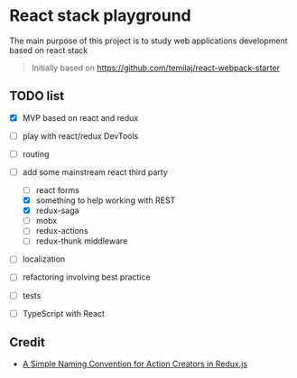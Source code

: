 # React stack playground
The main purpose of this project is to study web applications development  based on react stack

> Initially based on https://github.com/temilaj/react-webpack-starter


## TODO list
- [x] MVP based on react and redux
- [ ] play with react/redux DevTools
- [ ] routing
- [ ] add some mainstream react third party
    - [ ] react forms
    - [x] something to help working with REST
    - [x] redux-saga
    - [ ] mobx
    - [ ] redux-actions
    - [ ] redux-thunk middleware
- [ ] localization
- [ ] refactoring involving best practice
- [ ] tests
- [ ] TypeScript with React


## Credit
- [A Simple Naming Convention for Action Creators in Redux.js](https://decembersoft.com/posts/a-simple-naming-convention-for-action-creators-in-redux-js/)
